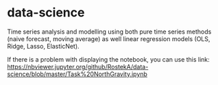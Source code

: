 # data-science
Time series analysis and modelling using both pure time series methods (naive forecast, moving average) as well linear regression models
(OLS, Ridge, Lasso, ElasticNet).

If there is a problem with displaying the notebook, you can use this link:
https://nbviewer.jupyter.org/github/RostekA/data-science/blob/master/Task%20NorthGravity.ipynb
